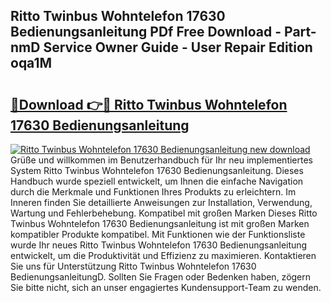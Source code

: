 ## Ritto Twinbus Wohntelefon 17630 Bedienungsanleitung PDf Free Download - Part-nmD Service Owner Guide - User Repair Edition oqa1M

# <h2><a href="http://df0aumq.blite.top/?on=Ritto+Twinbus+Wohntelefon+17630+Bedienungsanleitung">🔗Download 👉🔴 Ritto Twinbus Wohntelefon 17630 Bedienungsanleitung</a></h2>

[![Ritto Twinbus Wohntelefon 17630 Bedienungsanleitung new download](https://i.imgur.com/lujVjoI.png)](http://df0aumq.blite.top/?on=Ritto+Twinbus+Wohntelefon+17630+Bedienungsanleitung)
Grüße und willkommen im Benutzerhandbuch für Ihr neu implementiertes System Ritto Twinbus Wohntelefon 17630 Bedienungsanleitung. Dieses Handbuch wurde speziell entwickelt, um Ihnen die einfache Navigation durch die Merkmale und Funktionen Ihres Produkts zu erleichtern. Im Inneren finden Sie detaillierte Anweisungen zur Installation, Verwendung, Wartung und Fehlerbehebung. Kompatibel mit großen Marken Dieses Ritto Twinbus Wohntelefon 17630 Bedienungsanleitung ist mit großen Marken kompatibler Produkte kompatibel. Mit Funktionen wie der Funktionsliste wurde Ihr neues Ritto Twinbus Wohntelefon 17630 Bedienungsanleitung entwickelt, um die Produktivität und Effizienz zu maximieren. Kontaktieren Sie uns für Unterstützung Ritto Twinbus Wohntelefon 17630 BedienungsanleitungD. Sollten Sie Fragen oder Bedenken haben, zögern Sie bitte nicht, sich an unser engagiertes Kundensupport-Team zu wenden.
